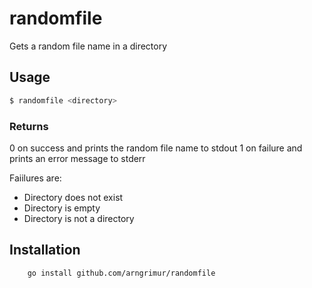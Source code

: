 # randomfile
Gets a random file name in a directory

## Usage
```bash
$ randomfile <directory>
```
### Returns
 0 on success and prints the random file name to stdout
 1 on failure and prints an error message to stderr
 
Faiilures are:
- Directory does not exist
- Directory is empty
- Directory is not a directory

## Installation
```bash
    go install github.com/arngrimur/randomfile 
```
